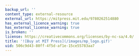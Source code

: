 ```yaml
---
backup_url: ''
content_type: external-resource
external_url: https://mitpress.mit.edu/9780262514880
has_external_licence_warning: true
has_external_license_warning: true
is_broken: ''
license: https://creativecommons.org/licenses/by-nc-sa/4.0/
title: '![Buy at MIT Press](/images/mp_logo.gif)'
uid: 506c9d43-80ff-4f5d-af1e-15ce55783aa7
---
```

